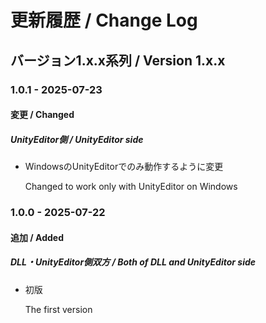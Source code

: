 # 更新履歴 / Change Log

## バージョン1.x.x系列 / Version 1.x.x

### 1.0.1 - 2025-07-23
#### 変更 / Changed
##### UnityEditor側 / UnityEditor side
- WindowsのUnityEditorでのみ動作するように変更
  
  Changed to work only with UnityEditor on Windows


### 1.0.0 - 2025-07-22
#### 追加 / Added
##### DLL・UnityEditor側双方 / Both of DLL and UnityEditor side
- 初版
  
  The first version

